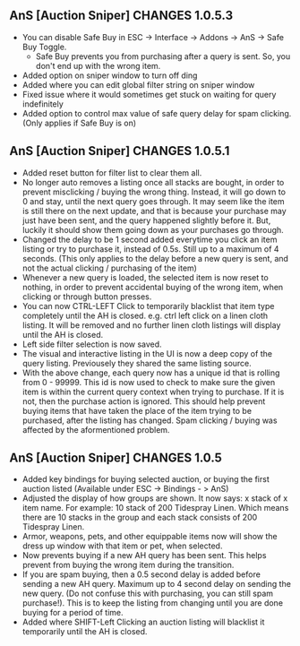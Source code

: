 AnS [Auction Sniper] CHANGES 1.0.5.3
---------------------
* You can disable Safe Buy in ESC -> Interface -> Addons -> AnS -> Safe Buy Toggle.
    * Safe Buy prevents you from purchasing after a query is sent. So, you don't end up with the wrong item.
* Added option on sniper window to turn off ding
* Added where you can edit global filter string on sniper window
* Fixed issue where it would sometimes get stuck on waiting for query indefinitely
* Added option to control max value of safe query delay for spam clicking. (Only applies if Safe Buy is on)


AnS [Auction Sniper] CHANGES 1.0.5.1
-------------------

* Added reset button for filter list to clear them all.
* No longer auto removes a listing once all stacks are bought, in order to prevent misclicking / buying the wrong thing. Instead, it will go down to 0 and stay, until the next query goes through. It may seem like the item is still there on the next update, and that is because your purchase may just have been sent, and the query happened slightly before it. But, luckily it should show them going down as your purchases go through.
* Changed the delay to be 1 second added everytime you click an item listing or try to purchase it, instead of 0.5s. Still up to a maximum of 4 seconds. (This only applies to the delay before a new query is sent, and not the actual clicking / purchasing of the item)
* Whenever a new query is loaded, the selected item is now reset to nothing, in order to prevent accidental buying of the wrong item, when clicking or through button presses. 
* You can now CTRL-LEFT Click to temporarily blacklist that item type completely until the AH is closed. e.g. ctrl left click on a linen cloth listing. It will be removed and no further linen cloth listings will display until the AH is closed.
* Left side filter selection is now saved.
* The visual and interactive listing in the UI is now a deep copy of the query listing. Previousely they shared the same listing source.
* With the above change, each query now has a unique id that is rolling from 0 - 99999. This id is now used to check to make sure the given item is within the current query context when trying to purchase. If it is not, then the purchase action is ignored. This should help prevent buying items that have taken the place of the item trying to be purchased, after the listing has changed. Spam clicking / buying was affected by the aformentioned problem.  


AnS [Auction Sniper] CHANGES 1.0.5
-------------------

* Added key bindings for buying selected auction, or buying the first auction listed (Available under ESC -> Bindings - > AnS)
* Adjusted the display of how groups are shown. It now says: x stack of x item name. For example: 10 stack of 200 Tidespray Linen. Which means there are 10 stacks in the group and each stack consists of 200 Tidespray Linen.
* Armor, weapons, pets, and other equippable items now will show the dress up window with that item or pet, when selected.
* Now prevents buying if a new AH query has been sent. This helps prevent from buying the wrong item during the transition.
* If you are spam buying, then a 0.5 second delay is added before sending a new AH query. Maximum up to 4 second delay on sending the new query. (Do not confuse this with purchasing, you can still spam purchase!). This is to keep the listing from changing until you are done buying for a period of time.
* Added where SHIFT-Left Clicking an auction listing will blacklist it temporarily until the AH is closed.